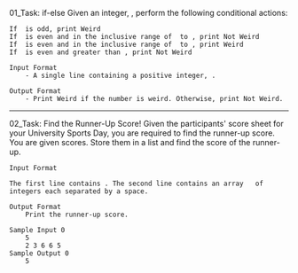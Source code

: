 01_Task: if-else
    Given an integer, , perform the following conditional actions:

    If  is odd, print Weird
    If  is even and in the inclusive range of  to , print Not Weird
    If  is even and in the inclusive range of  to , print Weird
    If  is even and greater than , print Not Weird

    Input Format
        - A single line containing a positive integer, .

    Output Format
        - Print Weird if the number is weird. Otherwise, print Not Weird.

-------------------------------------------------------------------------------
02_Task: Find the Runner-Up Score!
    Given the participants' score sheet for your University Sports Day, you are required to find the runner-up score. You are given  scores. Store them in a list and find the score of the runner-up.

    Input Format

    The first line contains . The second line contains an array   of  integers each separated by a space.

    Output Format
        Print the runner-up score.

    Sample Input 0
        5
        2 3 6 6 5
    Sample Output 0
        5